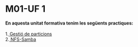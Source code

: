 # M01-UF 1
**En aquesta unitat formativa tenim les següents practiques:** <br><br>
1.<a href="https://htmlpreview.github.io/?https://github.com/Guiu-PJ/Portfoli/blob/main/Portfoli/Moduls/M01-Sistemes_Informatics/uf2/Practica-Gestio-de-Particions/PrcticaGestideParticions.html"> Gestió de particions</a><br>
2.<a href="https://htmlpreview.github.io/?https://github.com/Guiu-PJ/Portfoli/blob/main/Portfoli/Moduls/M01-Sistemes_Informatics/uf2/NFS_Samba/NFS-Samba.html"> NFS-Samba</a>
